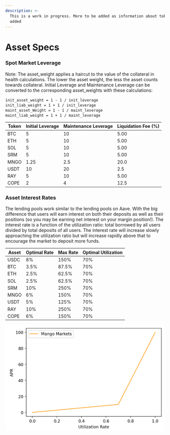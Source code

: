 ```yaml
---
description: >-
  This is a work in progress. More to be added as information about tokens is
  added
---
```


# Asset Specs

### Spot Market Leverage

Note: The asset\_weight applies a haircut to the value of the collateral in health calculations.  The lower the asset weight, the less the asset counts towards collateral. Initial Leverage and Maintenance Leverage can be converted to the corresponding asset\_weights with these calculations:

```
init_asset_weight = 1 - 1 / init_leverage
init_liab_weight = 1 + 1 / init_leverage
maint_asset_Weight = 1 - 1 / maint_leverage
maint_liab_weight = 1 + 1 / maint_leverage
```

| Token | Initial Leverage | Maintenance Leverage | Liquidation Fee (%) |
| ----- | ---------------- | -------------------- | ------------------- |
| BTC   | 5                | 10                   | 5.00                |
| ETH   | 5                | 10                   | 5.00                |
| SOL   | 5                | 10                   | 5.00                |
| SRM   | 5                | 10                   | 5.00                |
| MNGO  | 1.25             | 2.5                  | 20.0                |
| USDT  | 10               | 20                   | 2.5                 |
| RAY   | 5                | 10                   | 5.00                |
| COPE  | 2                | 4                    | 12.5                |

### Asset Interest Rates

The lending pools work similar to the lending pools on Aave. With the big difference that users will earn interest on both their deposits as well as their positions (so you may be earning net interest on your margin position!). The interest rate is a function of the utilization ratio: total borrowed by all users divided by total deposits of all users. The interest rate will increase slowly approaching the utilization ratio but will increase rapidly above that to encourage the market to deposit more funds.

| Asset | Optimal Rate | Max Rate | Optimal Utilization |
| ----- | ------------ | -------- | ------------------- |
| USDC  | 8%           | 150%     | 70%                 |
| BTC   | 3.5%         | 87.5%    | 70%                 |
| ETH   | 2.5%         | 62.5%    | 70%                 |
| SOL   | 2.5%         | 62.5%    | 70%                 |
| SRM   | 10%          | 250%     | 70%                 |
| MNGO  | 6%           | 150%     | 70%                 |
| USDT  | 5%           | 125%     | 70%                 |
| RAY   | 10%          | 250%     | 70%                 |
| COPE  | 6%           | 150%     | 70%                 |

![Utilization rate can vary by asset.](../.gitbook/assets/untitled.png)
